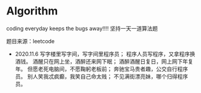 # Algorithm
coding everyday keeps the bugs away!!!!
坚持一天一道算法题

题目来源：leetcode


*  2020.11.6 
写字楼里写字间，写字间里程序员；
程序人员写程序，又拿程序换酒钱。
酒醒只在网上坐，酒醉还来网下眠；
酒醉酒醒日复日，网上网下年复年。
但愿老死电脑间，不愿鞠躬老板前；
奔驰宝马贵者趣，公交自行程序员。
别人笑我忒疯癫，我笑自己命太贱；
不见满街漂亮妹，哪个归得程序员。